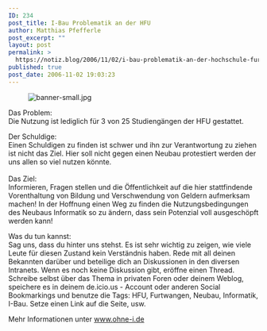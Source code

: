 ```yaml
---
ID: 234
post_title: I-Bau Problematik an der HFU
author: Matthias Pfefferle
post_excerpt: ""
layout: post
permalink: >
  https://notiz.blog/2006/11/02/i-bau-problematik-an-der-hochschule-furtwangen-university/
published: true
post_date: 2006-11-02 19:03:23
---
```

<!-- wp:image {"align":"center"} -->
<figure class="wp-block-image aligncenter"><img src="http://www.notiz.blog/wp-content/uploads/2006/11/banner-small.jpg" alt="banner-small.jpg" /></figure>
<!-- /wp:image -->

<!-- wp:paragraph -->
<p>Das Problem:<br/> Die Nutzung ist lediglich für 3 von 25 Studiengängen der HFU gestattet.</p>
<!-- /wp:paragraph -->

<!-- wp:paragraph -->
<p>Der Schuldige:<br/> Einen Schuldigen zu finden ist schwer und ihn zur Verantwortung zu ziehen ist nicht das Ziel. Hier soll nicht gegen einen Neubau protestiert werden der uns allen so viel nutzen könnte.<br/>
	<br/> Das Ziel:<br/> Informieren, Fragen stellen und die Öffentlichkeit auf die hier stattfindende Vorenthaltung von Bildung und Verschwendung von Geldern aufmerksam machen! In der Hoffnung einen Weg zu finden die Nutzungsbedingungen des Neubaus Informatik so zu ändern, dass sein Potenzial voll ausgeschöpft werden kann!</p>
<!-- /wp:paragraph -->

<!-- wp:more -->
<!--more-->
<!-- /wp:more -->

<!-- wp:paragraph -->
<p>Was du tun kannst:<br/> Sag uns, dass du hinter uns stehst. Es ist sehr wichtig zu zeigen, wie viele Leute für diesen Zustand kein Verständnis haben. Rede mit all deinen Bekannten darüber und beteilige dich an Diskussionen in den diversen Intranets. Wenn es noch keine Diskussion gibt, eröffne einen Thread.<br/> Schreibe selbst über das Thema in privaten Foren oder deinem Weblog, speichere es in deinem de.icio.us - Account oder anderen Social Bookmarkings und benutze die Tags: HFU, Furtwangen, Neubau, Informatik, I-Bau. Setze einen Link auf die Seite, usw.</p>
<!-- /wp:paragraph -->

<!-- wp:paragraph -->
<p>Mehr Informationen unter <a href="http://www.ohne-i.de">www.ohne-i.de</a></p>
<!-- /wp:paragraph -->